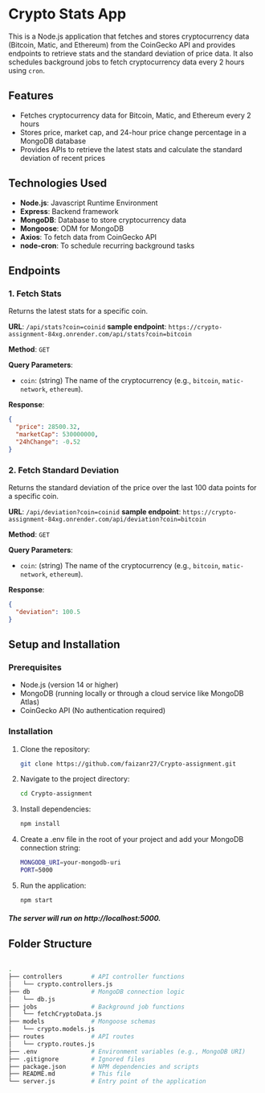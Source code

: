 # Crypto Stats App

This is a Node.js application that fetches and stores cryptocurrency data (Bitcoin, Matic, and Ethereum) from the CoinGecko API and provides endpoints to retrieve stats and the standard deviation of price data. It also schedules background jobs to fetch cryptocurrency data every 2 hours using `cron`.

## Features

- Fetches cryptocurrency data for Bitcoin, Matic, and Ethereum every 2 hours
- Stores price, market cap, and 24-hour price change percentage in a MongoDB database
- Provides APIs to retrieve the latest stats and calculate the standard deviation of recent prices

## Technologies Used

- **Node.js**: Javascript Runtime Environment
- **Express**: Backend framework
- **MongoDB**: Database to store cryptocurrency data
- **Mongoose**: ODM for MongoDB
- **Axios**: To fetch data from CoinGecko API
- **node-cron**: To schedule recurring background tasks

## Endpoints

### 1. Fetch Stats
Returns the latest stats for a specific coin.

**URL**: `/api/stats?coin=coinid`
**sample endpoint**: `https://crypto-assignment-84xg.onrender.com/api/stats?coin=bitcoin`

**Method**: `GET`

**Query Parameters**:
- `coin`: (string) The name of the cryptocurrency (e.g., `bitcoin`, `matic-network`, `ethereum`).

**Response**:
```json
{
  "price": 28500.32,
  "marketCap": 530000000,
  "24hChange": -0.52
}
```
### 2. Fetch Standard Deviation
Returns the standard deviation of the price over the last 100 data points for a specific coin.

**URL**: `/api/deviation?coin=coinid`
**sample endpoint**: `https://crypto-assignment-84xg.onrender.com/api/deviation?coin=bitcoin`

**Method**: `GET`

**Query Parameters**:
- `coin`: (string) The name of the cryptocurrency (e.g., `bitcoin`, `matic-network`, `ethereum`).

**Response**:
```json
{
  "deviation": 100.5
}
```

## Setup and Installation
### Prerequisites
- Node.js (version 14 or higher)
- MongoDB (running locally or through a cloud service like MongoDB Atlas)
- CoinGecko API (No authentication required)

### Installation

1. Clone the repository:

   ```bash
   git clone https://github.com/faizanr27/Crypto-assignment.git
   ```
2. Navigate to the project directory:
   ```bash
   cd Crypto-assignment
   ```
3. Install dependencies:
   ```bash
   npm install
   ```
4. Create a .env file in the root of your project and add your MongoDB connection string:
   ```bash
   MONGODB_URI=your-mongodb-uri
   PORT=5000
   ```
5. Run the application:
   ```bash
   npm start
   ```
 <h5>The server will run on http://localhost:5000.</h5>

## Folder Structure
```bash

.
├── controllers        # API controller functions
│   └── crypto.controllers.js
├── db                 # MongoDB connection logic
│   └── db.js
├── jobs               # Background job functions
│   └── fetchCryptoData.js
├── models             # Mongoose schemas
│   └── crypto.models.js
├── routes             # API routes
│   └── crypto.routes.js
├── .env               # Environment variables (e.g., MongoDB URI)
├── .gitignore         # Ignored files
├── package.json       # NPM dependencies and scripts
├── README.md          # This file
└── server.js          # Entry point of the application


```
